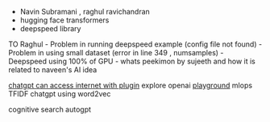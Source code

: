 - Navin Subramani , raghul ravichandran
- hugging face transformers 
- deepspeed library

TO Raghul
	- Problem in running deepspeed example (config file not found)
	- Problem in using small dataset (error in line 349 , numsamples)
	- Deepspeed using 100% of GPU 
	- whats peekimon by sujeeth and how it is related to naveen's AI idea
	



 [chatgpt can access internet with plugin](https://cointelegraph.com/news/chatgpt-can-now-access-the-internet-with-new-openai-plugins)
explore openai [playground](https://platform.openai.com/playground?mode=complete) 
mlops 
TFIDF
chatgpt using word2vec

cognitive search
autogpt

